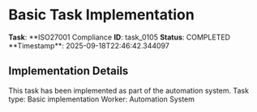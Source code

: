 # Basic Task Implementation

**Task**: **ISO27001 Compliance
**ID**: task_0105
**Status**: COMPLETED
**Timestamp\*\*: 2025-09-18T22:46:42.344097

## Implementation Details

This task has been implemented as part of the automation system.
Task type: Basic implementation
Worker: Automation System
